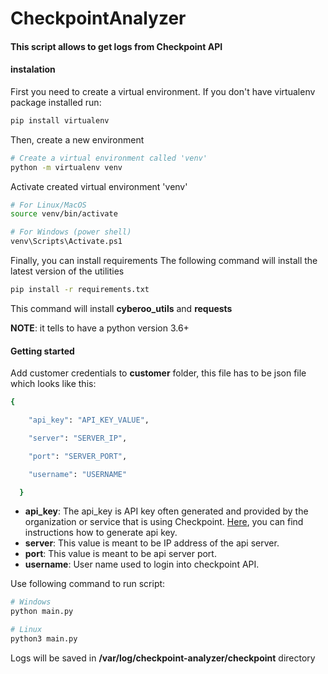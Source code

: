 # CheckpointAnalyzer

#### This script allows to get logs from Сheckpoint API

#### instalation

First you need to create a virtual environment. If you don't have virtualenv package installed run:

```bash
pip install virtualenv
```

Then, create a new environment

```bash
# Create a virtual environment called 'venv'
python -m virtualenv venv
```

Activate created virtual environment 'venv'

```bash
# For Linux/MacOS
source venv/bin/activate

# For Windows (power shell)
venv\Scripts\Activate.ps1
```

Finally, you can install requirements
The following command will install the latest version of the utilities

```bash
pip install -r requirements.txt
```
This command will install **cyberoo_utils** and **requests**

**NOTE**: it tells to have a python version 3.6+

#### Getting started

Add customer credentials to **customer** folder, this file has to be json file which looks like this:

```bash
{

    "api_key": "API_KEY_VALUE",

    "server": "SERVER_IP",

    "port": "SERVER_PORT",

    "username": "USERNAME"

  }
```
- **api_key**: The api_key is API key often generated and provided by the organization or service that is using Checkpoint. [Here](https://sc1.checkpoint.com/documents/R81/WebAdminGuides/EN/CP_R81_SecurityManagement_AdminGuide/Topics-SECMG/Configuring_Authentication_through_an_API_Key.htm), you can find instructions how to generate api key.
- **server**: This value is meant to be IP address of the api server.
- **port**: This value is meant to be api server port.
- **username**: User name used to login into checkpoint API.

Use following command to run script:

```bash
# Windows
python main.py

# Linux
python3 main.py
```

Logs will be saved in **/var/log/checkpoint-analyzer/checkpoint** directory
